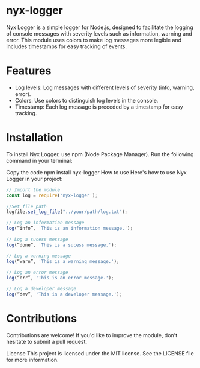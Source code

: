 # nyx-logger

Nyx Logger is a simple logger for Node.js, designed to facilitate the logging of console messages with severity levels such as information, warning and error. This module uses colors to make log messages more legible and includes timestamps for easy tracking of events.

# Features
- Log levels: Log messages with different levels of severity (info, warning, error).
- Colors: Use colors to distinguish log levels in the console.
- Timestamp: Each log message is preceded by a timestamp for easy tracking.

# Installation
To install Nyx Logger, use npm (Node Package Manager). Run the following command in your terminal:

Copy the code
npm install nyx-logger
How to use
Here's how to use Nyx Logger in your project:

```js
// Import the module
const log = require('nyx-logger');

//Set file path
logfile.set_log_file("../your/path/log.txt");

// Log an information message
log(“info”, 'This is an information message.');

// Log a sucess message
log(“done”, 'This is a sucess message.');

// Log a warning message
log(“warn”, 'This is a warning message.');

// Log an error message
log(“err”, 'This is an error message.');

// Log a developer message
log(“dev”, 'This is a developer message.');
```
# Contributions
Contributions are welcome! If you'd like to improve the module, don't hesitate to submit a pull request.

License
This project is licensed under the MIT license. See the LICENSE file for more information.
